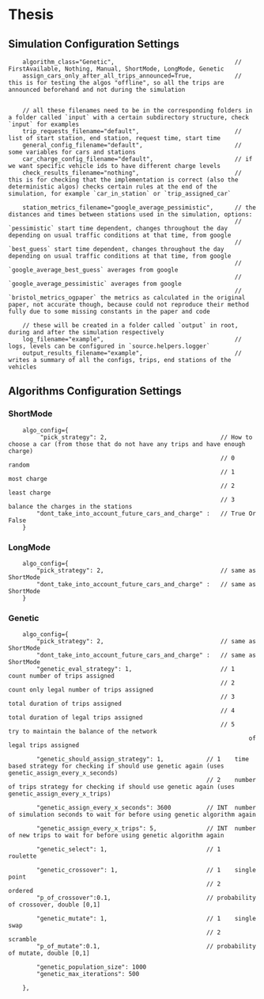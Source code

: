 # Thesis

## Simulation Configuration Settings
		algorithm_class="Genetic",                                  // FirstAvailable, Nothing, Manual, ShortMode, LongMode, Genetic
		assign_cars_only_after_all_trips_announced=True,            // this is for testing the algos "offline", so all the trips are announced beforehand and not during the simulation            

		
		// all these filenames need to be in the corresponding folders in a folder called `input` with a certain subdirectory structure, check `input` for examples
		trip_requests_filename="default",                           // list of start station, end station, request time, start time 
		general_config_filename="default",                          // some variables for cars and stations
		car_charge_config_filename="default",                       // if we want specific vehicle ids to have different charge levels
		check_results_filename="nothing",                           // this is for checking that the implementation is correct (also the deterministic algos) checks certain rules at the end of the simulation, for example `car_in_station` or `trip_assigned_car`
		
		station_metrics_filename="google_average_pessimistic",      // the distances and times between stations used in the simulation, options:
		                                                            // `pessimistic` start time dependent, changes throughout the day depending on usual traffic conditions at that time, from google
		                                                            // `best_guess` start time dependent, changes throughout the day depending on usual traffic conditions at that time, from google
		                                                            // `google_average_best_guess` averages from google
		                                                            // `google_average_pessimistic` averages from google
		                                                            // `bristol_metrics_ogpaper` the metrics as calculated in the original paper, not accurate though, because could not reproduce their method fully due to some missing constants in the paper and code

		// these will be created in a folder called `output` in root, during and after the simulation respectively
		log_filename="example",                                     // logs, levels can be configured in `source.helpers.logger`
		output_results_filename="example",                          // writes a summary of all the configs, trips, end stations of the vehicles 

## Algorithms Configuration Settings
### ShortMode
		algo_config={
             "pick_strategy": 2,                                // How to choose a car (from those that do not have any trips and have enough charge)    
                                                                // 0            random
                                                                // 1            most charge
                                                                // 2            least charge
                                                                // 3            balance the charges in the stations
		    "dont_take_into_account_future_cars_and_charge" :   // True Or False
		}
### LongMode
		algo_config={
			"pick_strategy": 2,                                 // same as ShortMode
		    "dont_take_into_account_future_cars_and_charge" :   // same as ShortMode
		}
### Genetic
		algo_config={
			"pick_strategy": 2,                                 // same as ShortMode
	        "dont_take_into_account_future_cars_and_charge" :   // same as ShortMode
			"genetic_eval_strategy": 1,                         // 1    count number of trips assigned
			                                                    // 2    count only legal number of trips assigned
			                                                    // 3    total duration of trips assigned
			                                                    // 4    total duration of legal trips assigned
			                                                    // 5    try to maintain the balance of the network 
			                                                            of legal trips assigned
			                                                
			"genetic_should_assign_strategy": 1,            // 1    time based strategy for checking if should use genetic again (uses genetic_assign_every_x_seconds)
			                                                // 2    number of trips strategy for checking if should use genetic again (uses genetic_assign_every_x_trips)
			                                                                                                    
			"genetic_assign_every_x_seconds": 3600          // INT  number of simulation seconds to wait for before using genetic algorithm again
			
			"genetic_assign_every_x_trips": 5,              // INT  number of new trips to wait for before using genetic algorithm again
            
            "genetic_select": 1,                            // 1    roulette
            
            "genetic_crossover": 1,                         // 1    single point
			                                                // 2    ordered
			"p_of_crossover":0.1,                           // probability of crossover, double [0,1]                                                
			                                                
			"genetic_mutate": 1,                            // 1    single swap
			                                                // 2    scramble
			"p_of_mutate":0.1,                              // probability of mutate, double [0,1]
			
			"genetic_population_size": 1000
			"genetic_max_iterations": 500
			                                                   
		},
